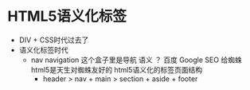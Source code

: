 # HTML5语义化标签

- DIV + CSS时代过去了
- 语义化标签时代
  - nav navigation 这个盒子里是导航
    语义 ？ 百度 Google SEO 给蜘蛛
    html5是天生对蜘蛛友好的
    html5语义化的标签页面结构
    - header > nav + main > section + aside + footer
